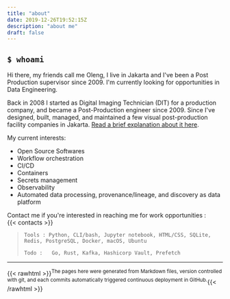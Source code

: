 ```yaml
---
title: "about"
date: 2019-12-26T19:52:15Z
description: "about me"
draft: false
---
```


## `$ whoami`    
Hi there, my friends call me Oleng, I live in Jakarta and I've been a Post Production supervisor since 2009. I'm currently looking for opportunities in  Data Engineering.    

Back in 2008 I started as Digital Imaging Technician (DIT) for a production company, and became a Post-Production engineer since 2009. Since I've designed, built, managed, and maintained a few visual post-production facility companies in Jakarta. [Read a brief explanation about it here](/2019/12/26/post-production-facility-considerations).      

My current interests:       
- Open Source Softwares 
- Workflow orchestration 
- CI/CD 
- Containers
- Secrets management
- Observability
- Automated data processing, provenance/lineage, and discovery as data platform


Contact me if you're interested in reaching me for work opportunities :    
{{< contacts >}}


> ```Tools : Python, CLI/bash, Jupyter notebook, HTML/CSS, SQLite, Redis, PostgreSQL, Docker, macOS, Ubuntu```      
>          
> ```Todo :   Go, Rust, Kafka, Hashicorp Vault, Prefetch```  

-----

{{< rawhtml >}}<sup>The pages here were generated from Markdown files, version controlled with git, and each commits automatically triggered continuous deployment in GitHub.</sup>{{< /rawhtml >}}
